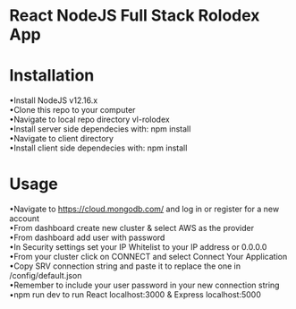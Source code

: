 # React NodeJS Full Stack Rolodex App

# Installation  
•Install NodeJS v12.16.x  
•Clone this repo to your computer  
•Navigate to local repo directory vl-rolodex     
•Install server side dependecies with: npm install  
•Navigate to client directory  
•Install client side dependecies with: npm install  
# Usage   
•Navigate to https://cloud.mongodb.com/ and log in or register for a new account   
•From dashboard create new cluster & select AWS as the provider    
•From dashboard add user with password    
•In Security settings set your IP Whitelist to your IP address or 0.0.0.0      
•From your cluster click on CONNECT and select Connect Your Application  
•Copy SRV connection string and paste it to replace the one in /config/default.json  
•Remember to include your user password in your new connection string  
•npm run dev to run React localhost:3000 & Express localhost:5000
